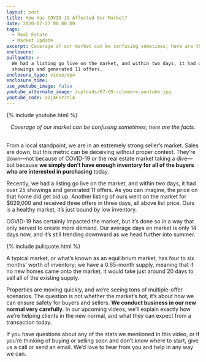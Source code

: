 ```yaml
---
layout: post
title: How Has COVID-19 Affected Our Market?
date: 2020-07-17 00:00:00
tags:
  - Real Estate
  - Market Update
excerpt: Coverage of our market can be confusing sometimes; here are the facts.
enclosure:
pullquote: >-
  We had a listing go live on the market, and within two days, it had over 25
  showings and generated 11 offers.
enclosure_type: video/mp4
enclosure_time:
use_youtube_image: false
youtube_alternate_image: /uploads/07-09-colemere-youtube.jpg
youtube_code: aDjAFSY1tlA
---
```


{% include youtube.html %}

<center><em>Coverage of our market can be confusing sometimes; here are the facts.</em></center>

<br>From a local standpoint, we are in an extremely strong seller’s market. Sales are down, but this metric can be deceiving without proper context. They’re down—not because of COVID-19 or the real estate market taking a dive—but because **we simply don’t have enough inventory for all of the buyers who are interested in purchasing** today.

Recently, we had a listing go live on the market, and within two days, it had over 25 showings and generated 11 offers. As you can imagine, the price on that home did get bid up. Another listing of ours went on the market for $629,000 and received three offers in three days, all above list price. Ours is a healthy market, it’s just bound by low inventory.

COVID-19 has certainly impacted the market, but it’s done so in a way that only served to create more demand. Our average days on market is only 14 days now, and it’s still trending downward as we head further into summer.

{% include pullquote.html %}

A typical market, or what’s known as an equilibrium market, has four to six months’ worth of inventory; we have a 0.65-month supply, meaning that if no new homes came onto the market, it would take just around 20 days to sell all of the existing supply.

Properties are moving quickly, and we’re seeing tons of multiple-offer scenarios. The question is not whether the market’s hot, it’s about how we can ensure safety for buyers and sellers. **We conduct business in our new normal very carefully**. In our upcoming videos, we’ll explain exactly how we’re helping clients in the new normal, and what they can expect from a transaction today.

If you have questions about any of the stats we mentioned in this video, or if you’re thinking of buying or selling soon and don’t know where to start, give us a call or send an email. We’d love to hear from you and help in any way we can.